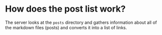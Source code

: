 # How does the post list work?

The server looks at the `posts` directory and gathers information about all of the markdown files (posts) and converts it into a list of links.